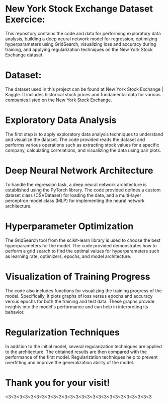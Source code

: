 # New York Stock Exchange Dataset Exercice:

This repository contains the code and data for performing exploratory data analysis, building a deep neural network model for regression, optimizing hyperparameters using GridSearch, visualizing loss and accuracy during training, and applying regularization techniques on the New York Stock Exchange dataset.

# Dataset:
The dataset used in this project can be found at New York Stock Exchange | Kaggle. It includes historical stock prices and fundamental data for various companies listed on the New York Stock Exchange.

# Exploratory Data Analysis
The first step is to apply exploratory data analysis techniques to understand and visualize the dataset. The code provided reads the dataset and performs various operations such as extracting stock values for a specific company, calculating correlations, and visualizing the data using pair plots.

# Deep Neural Network Architecture
To handle the regression task, a deep neural network architecture is established using the PyTorch library. The code provided defines a custom dataset class (CSVDataset) for loading the data, and a multi-layer perceptron model class (MLP) for implementing the neural network architecture.

# Hyperparameter Optimization
The GridSearch tool from the scikit-learn library is used to choose the best hyperparameters for the model. The code provided demonstrates how to perform a grid search to find the optimal values for hyperparameters such as learning rate, optimizers, epochs, and model architecture.

# Visualization of Training Progress
The code also includes functions for visualizing the training progress of the model. Specifically, it plots graphs of loss versus epochs and accuracy versus epochs for both the training and test data. These graphs provide insights into the model's performance and can help in interpreting its behavior.

# Regularization Techniques
In addition to the initial model, several regularization techniques are applied to the architecture. The obtained results are then compared with the performance of the first model. Regularization techniques help to prevent overfitting and improve the generalization ability of the model.

# Thank you for your visit!
<3<3<3<3<3<3<3<3<3<3<3<3<3<3<3<3<3<3<3<3<3<3<3<3<3<3
